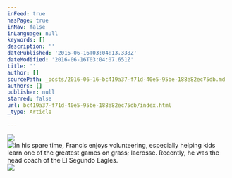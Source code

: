 ```yaml
---
inFeed: true
hasPage: true
inNav: false
inLanguage: null
keywords: []
description: ''
datePublished: '2016-06-16T03:04:13.338Z'
dateModified: '2016-06-16T03:04:07.651Z'
title: ''
author: []
sourcePath: _posts/2016-06-16-bc419a37-f71d-40e5-95be-188e82ec75db.md
authors: []
publisher: null
starred: false
url: bc419a37-f71d-40e5-95be-188e82ec75db/index.html
_type: Article

---
```

![](https://the-grid-user-content.s3-us-west-2.amazonaws.com/d99df900-4672-4efc-9fc9-89d6403780ce.jpg)
![In his spare time, Francis enjoys volunteering, especially helping kids learn one of the greatest games on grass; lacrosse. Recently, he was the head coach of the El Segundo Eagles.](https://the-grid-user-content.s3-us-west-2.amazonaws.com/9677153b-2ade-4682-ab03-961f54ca5a11.jpg)
![](https://the-grid-user-content.s3-us-west-2.amazonaws.com/b38da112-6b6c-49b5-80c6-677bede87f58.jpg)